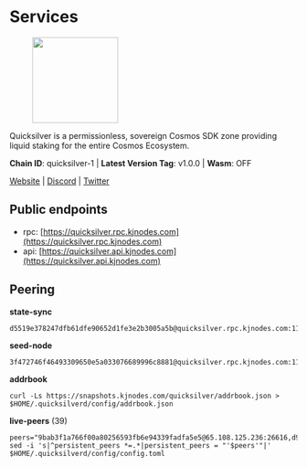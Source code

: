 # Services

<figure><img src="https://raw.githubusercontent.com/kj89/testnet_manuals/main/pingpub/logos/quicksilver.png" width="150" alt=""><figcaption></figcaption></figure>

Quicksilver is a permissionless, sovereign Cosmos SDK zone providing liquid staking for the entire Cosmos Ecosystem.

**Chain ID**: quicksilver-1 | **Latest Version Tag**: v1.0.0 | **Wasm**: OFF

[Website](https://quicksilver.zone) | [Discord](https://discord.gg/quicksilverprotocol) | [Twitter](https://twitter.com/quicksilverzone)


## Public endpoints

* rpc: [https://quicksilver.rpc.kjnodes.com](https://quicksilver.rpc.kjnodes.com)
* api: [https://quicksilver.api.kjnodes.com](https://quicksilver.api.kjnodes.com)

## Peering

**state-sync**

```
d5519e378247dfb61dfe90652d1fe3e2b3005a5b@quicksilver.rpc.kjnodes.com:11656
```

**seed-node**

```
3f472746f46493309650e5a033076689996c8881@quicksilver.rpc.kjnodes.com:11659
```

**addrbook**
```
curl -Ls https://snapshots.kjnodes.com/quicksilver/addrbook.json > $HOME/.quicksilverd/config/addrbook.json
```

**live-peers** (39)
```
peers="9bab3f1a766f00a80256593fb6e94339fadfa5e5@65.108.125.236:26616,d9f4546f14e94f81c7766542548ee1776f9f66ce@65.108.238.203:43656,65b1a372b38661db4ff450ed03c195a17bbade08@65.109.27.75:46656,2e1128caa8830b6a89d63b04f1083b05112c75ee@65.109.48.57:26656,58fe3a7b075e7302f8b46b8171a0aa19ff4a427a@65.108.195.29:31126,0914b21ef0c3b325a82a37e58107d1271f201258@162.55.194.205:11656,2c658378f5356e39ecea6947eb312f45a8ccfde1@142.132.199.211:26654,ebafaa0d0087ecfc785b095d6a91a67a12eecd80@5.9.100.25:26656,3a5d0b97feb595375c24665dcf17d793be129e8b@51.89.155.2:28656,a4f29a68180d1a1c931b50e2438a63b0d45d6915@89.58.48.229:26656,2c328c529a81073fc69a8b62541929cb5c1f2f6f@46.0.203.78:28858,51070ba609ede6d7eb334b8cf0ed585f2b1ab66b@135.181.76.99:26656,89757803f40da51678451735445ad40d5b15e059@169.155.44.196:26656,1466270edd7241e19490f0e54034140032f4181b@38.242.128.140:656,e0604aa63b2b483bdb7f3ffba80a91803080bff8@62.171.183.214:26656,c124ce0b508e8b9ed1c5b6957f362225659b5343@144.76.177.186:26656,c3ec2daba16e457ca5117079f34ff49e99e7572d@65.109.94.221:35656,b4bcce87121963e1e97619dc135f2eb1a9fd5dfc@88.198.32.17:36656,d51a4a6fc9aa19c90e6ef3c11b773c9a1f198962@194.233.90.134:26656,23b76ad8606950d9e68616cca40a253fafc1ff68@51.89.7.184:26633,2309e82e7200ac8a81f1e1f57b3ee604a20af853@51.79.177.229:26667,3ba7f30133325b93017eef26172aa6bf8d38f68b@144.91.70.158:36656,cbc2c7a7cd39750abee0dcd5dd2832feddbde20e@50.21.173.76:26656,d1477625a46a67d14ee199e9c7dfd4cae2adc676@144.76.224.246:26656,ce9b303a161d96350e13443efcbec8eb9f9aa7ca@173.249.59.70:31696,703714c82c94fc1c74b6ee0d1fc3417b932be5f3@134.65.192.12:26656,a7d96dc929824613315dcc1c90fee119f28cc51f@169.155.168.83:26656,8e4e1f1e087c76c71c64e477e95495833da82aa2@135.181.173.138:26656,f7bb1ce19188815d0bf26c769d20d81e385cf7a7@65.109.81.119:57656,3308d9078fcca016fbd8dc8f3b19666326f41a6f@138.201.121.185:26672,9229ee1ca1b29d868b367c89b3707e34eeb13ecb@62.171.186.160:26656,709a24fdf2fa9942b61f36288a31867cc7ea9f55@213.239.218.210:36656,185f80586290dcd53db67ebc2da1e146e291bcd6@148.251.13.186:11156,0307e98cceb81b5f075ee69f53c0032940dea98c@65.108.43.113:26656,c8cede2868d78b0eb29700f28c73847bb548eacb@65.108.97.58:2336,0393c19b176d1cf8bc560c5a8fa990301deb1a7e@95.217.126.186:26656,a1f5e0b68f36091d5fc8f30aba914b6c191f21fa@65.108.128.201:11156,8afd73dde0c073dd290092d8ffbcc48a61c94525@89.117.58.109:46656,145c14b935c382db085f57e4d4a156aa7811967b@38.146.3.179:11156"
sed -i 's|^persistent_peers *=.*|persistent_peers = "'$peers'"|' $HOME/.quicksilverd/config/config.toml
```
